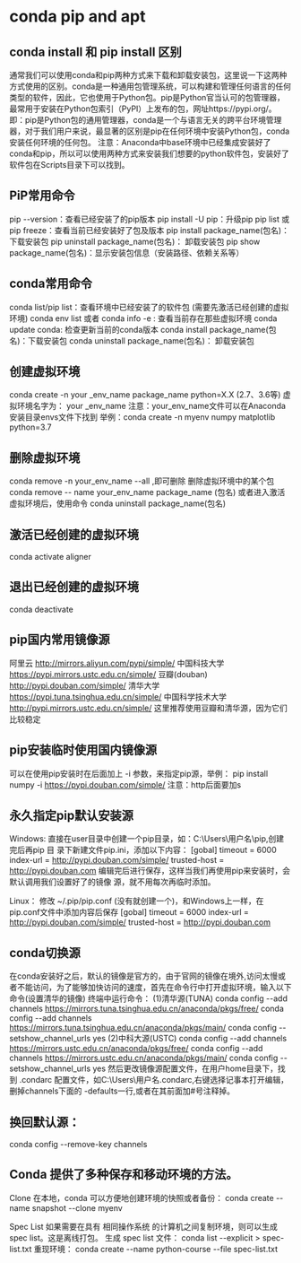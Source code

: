 # conda pip and apt 

## conda install 和 pip install 区别
通常我们可以使用conda和pip两种方式来下载和卸载安装包，这里说一下这两种方式使用的区别。conda是一种通用包管理系统，可以构建和管理任何语言的任何类型的软件，因此，它也使用于Python包。pip是Python官当认可的包管理器，最常用于安装在Python包索引（PyPI）上发布的包，网址https://pypi.org/。
即：pip是Python包的通用管理器，conda是一个与语言无关的跨平台环境管理器，对于我们用户来说，最显著的区别是pip在任何环境中安装Python包，conda安装任何环境的任何包。
注意：Anaconda中base环境中已经集成安装好了conda和pip，所以可以使用两种方式来安装我们想要的python软件包，安装好了软件包在Scripts目录下可以找到。

## PiP常用命令
pip --version：查看已经安装了的pip版本
pip install -U pip：升级pip
pip list 或 pip freeze：查看当前已经安装好了包及版本
pip install package_name(包名)：下载安装包
pip uninstall package_name(包名)： 卸载安装包
pip show package_name(包名)：显示安装包信息（安装路径、依赖关系等）



## conda常用命令
conda list/pip list：查看环境中已经安装了的软件包 (需要先激活已经创建的虚拟环境)
conda env list 或者 conda info -e : 查看当前存在那些虚拟环境
conda update conda: 检查更新当前的conda版本
conda install package_name(包名)：下载安装包
conda uninstall package_name(包名)： 卸载安装包

## 创建虚拟环境
conda create -n your _env_name package_name python=X.X (2.7、3.6等)
虚拟环境名字为： your _env_name
注意：your_env_name文件可以在Anaconda安装目录envs文件下找到
举例：conda create -n myenv numpy matplotlib python=3.7

## 删除虚拟环境
conda remove -n your_env_name --all ,即可删除
删除虚拟环境中的某个包
conda remove -- name your_env_name package_name (包名)
或者进入激活虚拟环境后，使用命令 conda uninstall package_name(包名)


## 激活已经创建的虚拟环境
conda activate aligner

## 退出已经创建的虚拟环境
conda deactivate


## pip国内常用镜像源
阿里云 http://mirrors.aliyun.com/pypi/simple/
中国科技大学 https://pypi.mirrors.ustc.edu.cn/simple/
豆瓣(douban) http://pypi.douban.com/simple/
清华大学 https://pypi.tuna.tsinghua.edu.cn/simple/
中国科学技术大学 http://pypi.mirrors.ustc.edu.cn/simple/
这里推荐使用豆瓣和清华源，因为它们比较稳定

## pip安装临时使用国内镜像源
可以在使用pip安装时在后面加上 -i 参数，来指定pip源，举例：
pip install numpy -i https://pypi.douban.com/simple/
注意：http后面要加s

## 永久指定pip默认安装源
Windows:
直接在user目录中创建一个pip目录，如：C:\Users\用户名\pip,创建完后再pip 目 录下新建文件pip.ini，添加以下内容：
[gobal]
timeout = 6000
index-url = http://pypi.douban.com/simple/
trusted-host = http://pypi.douban.com
编辑完后进行保存，这样当我们再使用pip来安装时，会默认调用我们设置好了的镜像 源，就不用每次再临时添加。

Linux：
修改 ~/.pip/pip.conf (没有就创建一个)，和Windows上一样，在pip.conf文件中添加内容后保存
[gobal]
timeout = 6000
index-url = http://pypi.douban.com/simple/
trusted-host = http://pypi.douban.com


## conda切换源
在conda安装好之后，默认的镜像是官方的，由于官网的镜像在境外,访问太慢或者不能访问，为了能够加快访问的速度，首先在命令行中打开虚拟环境，输入以下命令(设置清华的镜像)
终端中运行命令：
(1)清华源(TUNA)
conda config --add channels https://mirrors.tuna.tsinghua.edu.cn/anaconda/pkgs/free/
conda config --add channels https://mirrors.tuna.tsinghua.edu.cn/anaconda/pkgs/main/
conda config --setshow_channel_urls yes
(2)中科大源(USTC)
conda config --add channels https://mirrors.ustc.edu.cn/anaconda/pkgs/free/
conda config --add channels https://mirrors.ustc.edu.cn/anaconda/pkgs/main/
conda config --setshow_channel_urls yes
然后更改镜像源配置文件，在用户home目录下，找到 .condarc 配置文件，如C:\Users\用户名.condarc,右键选择记事本打开编辑，删掉channels下面的 -defaults一行,或者在其前面加#号注释掉。

## 换回默认源：
conda config --remove-key channels


## Conda 提供了多种保存和移动环境的方法。

Clone
在本地，conda 可以方便地创建环境的快照或者备份：
conda create --name snapshot --clone myenv

Spec List
如果需要在具有 相同操作系统 的计算机之间复制环境，则可以生成 spec list。这是离线打包。
生成 spec list 文件：
conda list --explicit > spec-list.txt
重现环境：
conda create  --name python-course --file spec-list.txt

